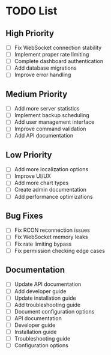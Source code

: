 # TODO List

## High Priority
- [ ] Fix WebSocket connection stability
- [ ] Implement proper rate limiting
- [ ] Complete dashboard authentication
- [ ] Add database migrations
- [ ] Improve error handling

## Medium Priority
- [ ] Add more server statistics
- [ ] Implement backup scheduling
- [ ] Add user management interface
- [ ] Improve command validation
- [ ] Add API documentation

## Low Priority
- [ ] Add more localization options
- [ ] Improve UI/UX
- [ ] Add more chart types
- [ ] Create admin documentation
- [ ] Add performance optimizations

## Bug Fixes
- [ ] Fix RCON reconnection issues
- [ ] Fix WebSocket memory leaks
- [ ] Fix rate limiting bypass
- [ ] Fix permission checking edge cases

## Documentation
- [ ] Update API documentation
- [ ] Add developer guide
- [ ] Update installation guide
- [ ] Add troubleshooting guide
- [ ] Document configuration options
- [ ] API documentation
- [ ] Developer guide
- [ ] Installation guide
- [ ] Troubleshooting guide
- [ ] Configuration options
